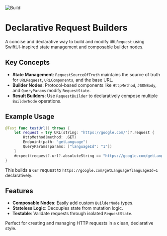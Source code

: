 ![Build](https://github.com/sisoje/declarative-requests-swift/.github/workflows/swift.yml/badge.svg)

# Declarative Request Builders

A concise and declarative way to build and modify `URLRequest` using SwiftUI-inspired state management and composable builder nodes.

## Key Concepts

- **State Management**: `RequestSourceOfTruth` maintains the source of truth for `URLRequest`, `URLComponents`, and the base URL.
- **Builder Nodes**: Protocol-based components like `HttpMethod`, `JSONBody`, and `QueryParams` modify `RequestState`.
- **Result Builders**: Use `RequestBuilder` to declaratively compose multiple `BuilderNode` operations.

## Example Usage

```swift
@Test func testUrl() throws {
    let request = try URL(string: "https://google.com/")?.request {
        HttpMethod(method: .GET)
        Endpoint(path: "getLanguage")
        QueryParams(params: ["languageId": "1"])
    }
    #expect(request?.url?.absoluteString == "https://google.com/getLanguage?languageId=1")
}
```

This builds a `GET` request to `https://google.com/getLanguage?languageId=1` declaratively.

## Features
- **Composable Nodes**: Easily add custom `BuilderNode` types.
- **Stateless Logic**: Decouples state from mutation logic.
- **Testable**: Validate requests through isolated `RequestState`.

Perfect for creating and managing HTTP requests in a clean, declarative style.
